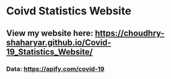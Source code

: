 # Coivd Statistics Website
## View my website here: https://choudhry-shaharyar.github.io/Covid-19_Statistics_Website/
### Data: https://apify.com/covid-19 

